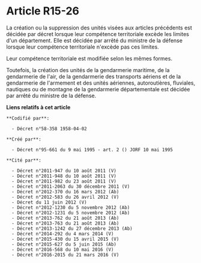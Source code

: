 # Article R15-26

La création ou la suppression des unités visées aux articles précédents est décidée par décret lorsque leur compétence
territoriale excède les limites d'un département. Elle est décidée par arrêté du ministre de la défense lorsque leur
compétence territoriale n'excède pas ces limites.

Leur compétence territoriale est modifiée selon les mêmes formes.

Toutefois, la création des unités de la gendarmerie maritime, de la gendarmerie de l'air, de la gendarmerie des transports
aériens et de la gendarmerie de l'armement et des unités aériennes, autoroutières, fluviales, nautiques ou de montagne de la
gendarmerie départementale est décidée par arrêté du ministre de la défense.

**Liens relatifs à cet article**

	**Codifié par**:

	  - Décret n°58-358 1958-04-02

	**Créé par**:

	  - Décret n°95-661 du 9 mai 1995 - art. 2 () JORF 10 mai 1995

	**Cité par**:

	  - Décret n°2011-947 du 10 août 2011 (V)
	  - Décret n°2011-948 du 10 août 2011 (V)
	  - Décret n°2011-982 du 23 août 2011 (V)
	  - Décret n°2011-2063 du 30 décembre 2011 (V)
	  - Décret n°2012-370 du 16 mars 2012 (Ab)
	  - Décret n°2012-583 du 26 avril 2012 (V)
	  - Décret du 11 juin 2012 (V)
	  - Décret n°2012-1230 du 5 novembre 2012 (Ab)
	  - Décret n°2012-1231 du 5 novembre 2012 (Ab)
	  - Décret n°2013-762 du 21 août 2013 (Ab)
	  - Décret n°2013-763 du 21 août 2013 (Ab)
	  - Décret n°2013-1242 du 27 décembre 2013 (Ab)
	  - Décret n°2014-292 du 4 mars 2014 (V)
	  - Décret n°2015-430 du 15 avril 2015 (V)
	  - Décret n°2015-627 du 5 juin 2015 (Ab)
	  - Décret n°2016-568 du 10 mai 2016 (V)
	  - Décret n°2016-2015 du 21 mars 2016 (V)
